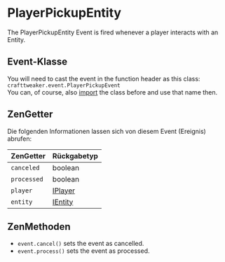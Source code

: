 # PlayerPickupEntity

The PlayerPickupEntity Event is fired whenever a player interacts with an Entity.

## Event-Klasse

You will need to cast the event in the function header as this class:  
`crafttweaker.event.PlayerPickupEvent`  
You can, of course, also [import](/AdvancedFunctions/Import/) the class before and use that name then.

## ZenGetter

Die folgenden Informationen lassen sich von diesem Event (Ereignis) abrufen:

| ZenGetter   | Rückgabetyp                           |
| ----------- | ------------------------------------- |
| `canceled`  | boolean                               |
| `processed` | boolean                               |
| `player`    | [IPlayer](/Vanilla/Players/IPlayer/)  |
| `entity`    | [IEntity](/Vanilla/Entities/IEntity/) |

## ZenMethoden

- `event.cancel()` sets the event as cancelled.
- `event.process()` sets the event as processed.